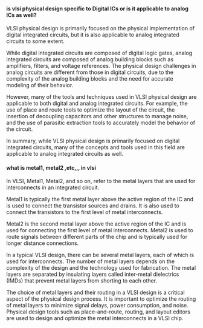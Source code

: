 #### is vlsi physical design specific to Digital ICs or is it applicable to analog ICs as well?

VLSI physical design is primarily focused on the physical implementation of digital integrated circuits, but it is also applicable to analog integrated circuits to some extent.

While digital integrated circuits are composed of digital logic gates, analog integrated circuits are composed of analog building blocks such as amplifiers, filters, and voltage references. The physical design challenges in analog circuits are different from those in digital circuits, due to the complexity of the analog building blocks and the need for accurate modeling of their behavior.

However, many of the tools and techniques used in VLSI physical design are applicable to both digital and analog integrated circuits. For example, the use of place and route tools to optimize the layout of the circuit, the insertion of decoupling capacitors and other structures to manage noise, and the use of parasitic extraction tools to accurately model the behavior of the circuit.

In summary, while VLSI physical design is primarily focused on digital integrated circuits, many of the concepts and tools used in this field are applicable to analog integrated circuits as well.

#### what is metal1, metal2 ,etc,,, in vlsi

In VLSI, Metal1, Metal2, and so on, refer to the metal layers that are used for interconnects in an integrated circuit.

Metal1 is typically the first metal layer above the active region of the IC and is used to connect the transistor sources and drains. It is also used to connect the transistors to the first level of metal interconnects.

Metal2 is the second metal layer above the active region of the IC and is used for connecting the first level of metal interconnects. Metal2 is used to route signals between different parts of the chip and is typically used for longer distance connections.

In a typical VLSI design, there can be several metal layers, each of which is used for interconnects. The number of metal layers depends on the complexity of the design and the technology used for fabrication. The metal layers are separated by insulating layers called inter-metal dielectrics (IMDs) that prevent metal layers from shorting to each other.

The choice of metal layers and their routing in a VLSI design is a critical aspect of the physical design process. It is important to optimize the routing of metal layers to minimize signal delays, power consumption, and noise. Physical design tools such as place-and-route, routing, and layout editors are used to design and optimize the metal interconnects in a VLSI chip.
